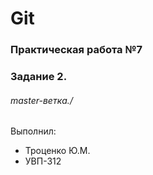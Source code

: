 # Git
### Практическая работа №7
### Задание 2.
###### master-ветка./
Выполнил:
* Троценко Ю.М.
* УВП-312